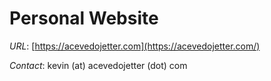 # Personal Website

_URL_: [https://acevedojetter.com](https://acevedojetter.com/)

_Contact_: kevin (at) acevedojetter (dot) com
